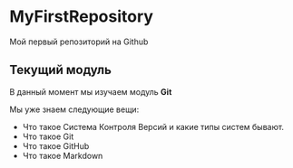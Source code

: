 # MyFirstRepository
Мой первый репозиторий на Github
## Текущий модуль 
В данный момент мы изучаем модуль **Git**

Мы уже знаем следующие вещи:
* Что такое Система Контроля Версий и какие типы систем бывают.
* Что такое Git
* Что такое GitHub
* Что такое Markdown
